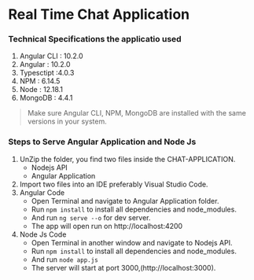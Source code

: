 # Real Time Chat Application

### Technical Specifications the applicatio used

1. Angular CLI : 10.2.0
2. Angular : 10.2.0
3. Typesctipt :4.0.3
4. NPM : 6.14.5
5. Node : 12.18.1
6. MongoDB : 4.4.1

> Make sure Angular CLI, NPM, MongoDB are installed with the same versions in your system.

### Steps to Serve Angular Application and Node Js

1. UnZip the folder, you find two files inside the CHAT-APPLICATION.
   - Nodejs API
   - Angular Application
2. Import two files into an IDE preferably Visual Studio Code.
3. Angular Code
   - Open Terminal and navigate to Angular Application folder.
   - Run `npm install` to install all dependencies and node_modules.
   - And run `ng serve --o` for dev server.
   - The app will open run on http://localhost:4200
4. Node Js Code
   - Open Terminal in another window and navigate to Nodejs API.
   - Run `npm install` to install all dependencies and node_modules.
   - And run `node app.js`
   - The server will start at port 3000,(http://localhost:3000).

